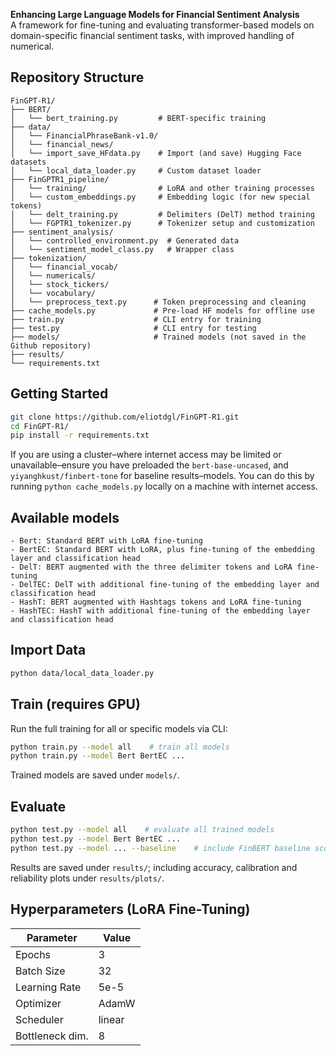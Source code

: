 **Enhancing Large Language Models for Financial Sentiment Analysis**  
A framework for fine-tuning and evaluating transformer-based models on domain-specific financial sentiment tasks, with improved handling of numerical.

## Repository Structure

```
FinGPT‑R1/
├── BERT/
│   └── bert_training.py         # BERT-specific training
├── data/
│   └── FinancialPhraseBank-v1.0/     
│   └── financial_news/          
│   └── import_save_HFdata.py    # Import (and save) Hugging Face datasets
│   └── local_data_loader.py     # Custom dataset loader
├── FinGPTR1_pipeline/
│   └── training/                # LoRA and other training processes
│   └── custom_embeddings.py     # Embedding logic (for new special tokens)
│   └── delt_training.py         # Delimiters (DelT) method training
│   └── FGPTR1_tokenizer.py      # Tokenizer setup and customization
├── sentiment_analysis/
│   └── controlled_environment.py  # Generated data
│   └── sentiment_model_class.py   # Wrapper class
├── tokenization/
│   └── financial_vocab/
│   └── numericals/
│   └── stock_tickers/
│   └── vocabulary/
│   └── preprocess_text.py      # Token preprocessing and cleaning
├── cache_models.py             # Pre-load HF models for offline use
├── train.py                    # CLI entry for training
├── test.py                     # CLI entry for testing
├── models/                     # Trained models (not saved in the Github repository)
├── results/                   
└── requirements.txt        
```

## Getting Started

```bash
git clone https://github.com/eliotdgl/FinGPT-R1.git
cd FinGPT-R1/
pip install -r requirements.txt
```
If you are using a cluster–where internet access may be limited or unavailable–ensure you have preloaded the `bert-base-uncased`, and `yiyanghkust/finbert-tone` for baseline results–models. You can do this by running `python cache_models.py` locally on a machine with internet access.  

## Available models

```
- Bert: Standard BERT with LoRA fine-tuning
- BertEC: Standard BERT with LoRA, plus fine-tuning of the embedding layer and classification head
- DelT: BERT augmented with the three delimiter tokens and LoRA fine-tuning
- DelTEC: DelT with additional fine-tuning of the embedding layer and classification head
- HashT: BERT augmented with Hashtags tokens and LoRA fine-tuning
- HashTEC: HashT with additional fine-tuning of the embedding layer and classification head
```

## Import Data

```bash
python data/local_data_loader.py
```

## Train (requires GPU)

Run the full training for all or specific models via CLI:
```bash
python train.py --model all    # train all models
python train.py --model Bert BertEC ...
```
Trained models are saved under `models/`.

## Evaluate

```bash
python test.py --model all    # evaluate all trained models
python test.py --model Bert BertEC ...
python test.py --model ... --baseline    # include FinBERT baseline scores
```
Results are saved under `results/`; including accuracy, calibration and reliability plots under `results/plots/`.

## Hyperparameters (LoRA Fine-Tuning)

| Parameter       | Value         |
|----------------|---------------|
| Epochs         | 3             |
| Batch Size     | 32            |
| Learning Rate  | 5e-5          |
| Optimizer      | AdamW         |
| Scheduler      | linear        |
| Bottleneck dim.      | 8        |
